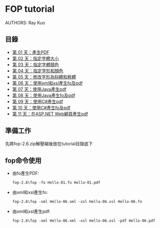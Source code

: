 FOP tutorial
============

AUTHORS: Ray Kuo

目錄
------
* [第 01 天：產生PDF](tutorial\01.md)
* [第 02 天：指定字體大小](tutorial\02.md)
* [第 03 天：指定字體顏色](tutorial\03.md)
* [第 04 天：指定字形和顏色](tutorial\04.md)
* [第 05 天：修改字形為斜體和粗體](tutorial\05.md)
* [第 06 天：使用xml和xsl產生fo及pdf](tutorial\06.md)
* [第 07 天：使用Java產生pdf](tutorial\07.md)
* [第 08 天：使用Java產生fo及pdf](tutorial\08.md)
* [第 09 天：使用C#產生pdf](tutorial\09.md)
* [第 10 天：使用C#產生fo及pdf](tutorial\10.md)
* [第 11 天：在ASP.NET Web網頁產生pdf](tutorial\11.md)

準備工作
-------

先將fop-2.6.zip解壓縮後放在tutorial目錄底下

fop命令使用
----------

* 由fo產生PDF:

    `fop-2.6\fop -fo Hello-01.fo Hello-01.pdf`

* 由xml和xsl產生fo:

    `fop-2.6\fop -xml Hello-06.xml -xsl Hello-06.xsl Hello-06.fo`

* 由xml和xsl產生pdf:

    `fop-2.6\fop -xml Hello-06.xml -xsl Hello-06.xsl -pdf Hello-06.pdf`
